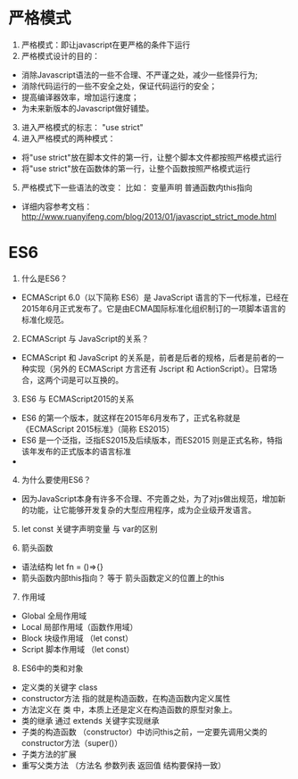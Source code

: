 # 严格模式
1. 严格模式：即让javascript在更严格的条件下运行
2. 严格模式设计的目的：
- 消除Javascript语法的一些不合理、不严谨之处，减少一些怪异行为;
- 消除代码运行的一些不安全之处，保证代码运行的安全；
- 提高编译器效率，增加运行速度；
- 为未来新版本的Javascript做好铺垫。
3. 进入严格模式的标志： "use strict"
4. 进入严格模式的两种模式：
- 将"use strict"放在脚本文件的第一行，让整个脚本文件都按照严格模式运行
- 将"use strict"放在函数体的第一行，让整个函数按照严格模式运行
5. 严格模式下一些语法的改变：
比如： 变量声明  普通函数内this指向
- 详细内容参考文档：http://www.ruanyifeng.com/blog/2013/01/javascript_strict_mode.html
  
# ES6
1. 什么是ES6？
- ECMAScript 6.0（以下简称 ES6）是 JavaScript 语言的下一代标准，已经在2015年6月正式发布了。它是由ECMA国际标准化组织制订的一项脚本语言的标准化规范。
 
2. ECMAScript 与 JavaScript的关系？
- ECMAScript 和 JavaScript 的关系是，前者是后者的规格，后者是前者的一种实现（另外的 ECMAScript 方言还有 Jscript 和 ActionScript）。日常场合，这两个词是可以互换的。
3. ES6 与 ECMAScript2015的关系
- ES6 的第一个版本，就这样在2015年6月发布了，正式名称就是《ECMAScript 2015标准》（简称 ES2015）
- ES6 是一个泛指，泛指ES2015及后续版本，而ES2015 则是正式名称，特指该年发布的正式版本的语言标准
- 
4. 为什么要使用ES6？
- 因为JavaScript本身有许多不合理、不完善之处，为了对js做出规范，增加新的功能，让它能够开发复杂的大型应用程序，成为企业级开发语言。

5. let const 关键字声明变量 与 var的区别
   
6. 箭头函数 
- 语法结构 let fn = ()=>{}
- 箭头函数内部this指向？ 等于 箭头函数定义的位置上的this
  
7. 作用域
- Global 全局作用域
- Local 局部作用域（函数作用域）
- Block 块级作用域 （let const）
- Script 脚本作用域 （let const）

8. ES6中的类和对象
- 定义类的关键字 class
- constructor方法 指的就是构造函数，在构造函数内定义属性
- 方法定义在 类 中，本质上还是定义在构造函数的原型对象上。
- 类的继承   通过 extends 关键字实现继承
- 子类的构造函数 （constructor）中访问this之前，一定要先调用父类的constructor方法（super()）
- 子类方法的扩展  
- 重写父类方法 （方法名  参数列表 返回值 结构要保持一致）